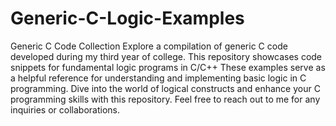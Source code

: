 # Generic-C-Logic-Examples

Generic C Code Collection
Explore a compilation of generic C code developed during my third year of college. This repository showcases code snippets for fundamental logic programs in C/C++
These examples serve as a helpful reference for understanding and implementing basic logic in C programming. Dive into the world of logical constructs and enhance your C programming skills with this repository.
Feel free to reach out to me for any inquiries or collaborations.
